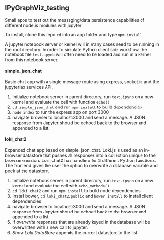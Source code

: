 ## IPyGraphViz_testing

Small apps to test out the messaging/data persistence capabilities of different node.js modules with jupyter

To install, clone this repo `cd` into an app folder and type `npm install`

A jupyter notebook server or kernel will in many cases need to be running in the root directory. In order to simulate Python client side workflow, the notebook file `test.ipynb` will often need to be loaded and run in a kernel from this notebook server.

#### simple_json_chat
Basic chat app with a single message route using express, socket.io and the jupyterlab services API.

1. Initialize notebook server in parent directory, run `test.ipynb` on a new kernel and evaluate the cell with function `echo()`
2. `cd simple_json_chat` and run `npm install` to build dependencies
3. `node index` to run the express app on port 3000
4. navigate browser to localhost:3000 and send a message. A JSON response from Jupyter should be echoed back to the browser and appended to a list.

#### loki_chat2
Expanded chat app based on simple_json_chat. Loki.js is used as an in-browser datastore that pushes all responses into a collection unique to the browser-session. Loki_chat2 has handlers for 3 different Python functions. The frontend gives the user the option to overwrite a database variable and peek at the datastore. 

1. Initialize notebook server in parent directory, run `test.ipynb` on a new kernel and evaluate the cell with `echo_methods()`
2. `cd loki_chat2` and run `npm install` to build node dependencies
3. Install bower, `cd loki_chat2/public` and `bower install` to install client dependencies
4. navigate browser to localhost:3000 and send a message. A JSON response from Jupyter should be echoed back to the browser and appended to a list.
5. If _overwrite_ responses that are already keyed in the database will be overwritten with a new call to jupyter.
6. _Show Loki DataStore_ appends the current datastore to the list.
